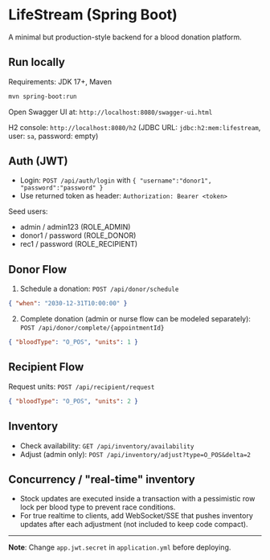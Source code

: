 # LifeStream (Spring Boot)

A minimal but production-style backend for a blood donation platform.

## Run locally

Requirements: JDK 17+, Maven

```bash
mvn spring-boot:run
```

Open Swagger UI at: `http://localhost:8080/swagger-ui.html`

H2 console: `http://localhost:8080/h2` (JDBC URL: `jdbc:h2:mem:lifestream`, user: `sa`, password: empty)

## Auth (JWT)

- Login: `POST /api/auth/login` with `{ "username":"donor1", "password":"password" }`
- Use returned token as header: `Authorization: Bearer <token>`

Seed users:
- admin / admin123 (ROLE_ADMIN)
- donor1 / password (ROLE_DONOR)
- rec1 / password (ROLE_RECIPIENT)

## Donor Flow

1) Schedule a donation: `POST /api/donor/schedule`
```json
{ "when": "2030-12-31T10:00:00" }
```
2) Complete donation (admin or nurse flow can be modeled separately): `POST /api/donor/complete/{appointmentId}`
```json
{ "bloodType": "O_POS", "units": 1 }
```

## Recipient Flow

Request units: `POST /api/recipient/request`
```json
{ "bloodType": "O_POS", "units": 2 }
```

## Inventory

- Check availability: `GET /api/inventory/availability`
- Adjust (admin only): `POST /api/inventory/adjust?type=O_POS&delta=2`

## Concurrency / "real-time" inventory

- Stock updates are executed inside a transaction with a pessimistic row lock per blood type to prevent race conditions.
- For true realtime to clients, add WebSocket/SSE that pushes inventory updates after each adjustment (not included to keep code compact).

---

**Note**: Change `app.jwt.secret` in `application.yml` before deploying.
